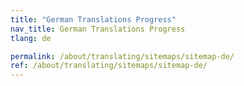 ```yaml
---
title: "German Translations Progress"
nav_title: German Translations Progress
tlang: de

permalink: /about/translating/sitemaps/sitemap-de/
ref: /about/translating/sitemaps/sitemap-de/
---
```


